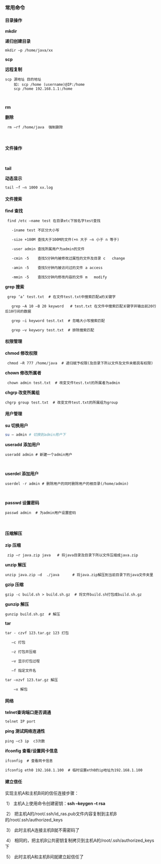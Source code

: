 





### **常用命令**

 

#### **目录操作**

 

**mkdir**

**递归创建目录**

```shell
mkdir –p /home/java/xx   
```



 

**scp**

**远程复制**

```shell
scp 源地址 目的地址 
	如: scp /home (username)@IP:/home    
	scp /home 192.168.1.1:/home   
```



​       

**rm**

**删除**

```shell
 rm –rf /home/java  强制删除   
```



​       

#### **文件操作**

​       

**tail**

**动态显示**

```shell
tail –f –n 1000 xx.log   
```



 

#### **文件搜索**

 

**find 查找**

```shell
 find /etc –name test 在目录etc下按名字test查找              

​	-iname test 不区分大小写              

​	-size +100M 查找大于100M的文件(+n 大于 –n 小于 n 等于)              

​	-user admin 查找所属用户为admin的文件              

​	-cmin -5    查找5分钟内被修改过属性的文件及目录 c   change              

​	-amin -5    查找5分钟内被访问过的文件 a access              

​	-mmin -5    查找5分钟内修改内容的文件 m   modify   
```



 

**grep 搜索**

```shell
 grep ‘a’ test.txt 	# 在文件test.txt中搜索匹配a的关键字   

​	grep –A 10 –B 20 keyword   # test.txt 在文件中搜索匹配关键字并输出前20行后10行间的数据   

​	grep –i keyword test.txt  # 忽略大小写搜索匹配   

​	grep –v keywory test.txt  # 排除搜索匹配
```



 

#### **权限管理**

 

**chmod 修改权限**

```shell
 chmod –R 777 /home/java  # 递归赋予权限(及目录下所以文件及文件夹都具有权限)   
```



 

**chown 修改所属者**

```shell
 chown admin test.txt  # 改变文件test.txt的所属者为admin   
```



 

**chgrp 改变所属组**

```shell
chgrp group test.txt  # 改变文件test.txt的所属组为group   
```



 

#### **用户管理**

 

**su 切换用户**

```sh
su – admin # 切换到admin用户下   
```



 

**useradd 添加用户**

```shell
useradd admin # 新建一个admin用户   
```



​       

**userdel 添加用户**

```shell
userdel -r admin # 删除用户的同时删除用户的根目录(/home/admin)   
```



​       

**passwd 设置密码**

```shell
passwd admin  # 为admin用户设置密码   
```



​       

 

#### **压缩解压**

 

**zip 压缩**

```shell
 zip –r java.zip java   # 将java目录及目录下所以文件压缩成java.zip   
```



 

**unzip 解压**

```shell
unzip java.zip –d  ./java      # 将java.zip解压到当前目录下的java文件夹里   
```



 

**gzip 压缩**



```shell
gzip -c build.sh > build.sh.gz  # 将文件build.sh打包成build.sh.gz   
```



 





**gunzip 解压**

```shell
gunzip build.sh.gz  # 解压   
```



 

**tar** 

```shell
tar - czvf 123.tar.gz 123 打包 

​	–c 打包 

​	–z 打包并压缩 

​	–v 显示打包过程 

​	–f 指定文件名   

tar –xzvf 123.tar.gz 解压 

	–x 解包   
```



 

#### **网络**

 

**telnet查询端口是否调通**

```shell
telnet IP port   
```



 

**ping 测试网络连通性**

```shell
ping –c3 ip  c3次数   
```



 

**ifconfig 查看/设置网卡信息**

```shell
ifconfig  # 查看网卡信息   

ifconfig eth0 192.168.1.100  # 临时设置eth0的ip地址为192.168.1.100   
```



 

 

#### 建立信任

 

   实现主机A和主机B间的信任连接步骤：   

​	1）  主机A上使用命令创建密钥：**ssh –keygen –t rsa**   

​	2）  把主机A的/root/.ssh/id_ras.pub文件内容复制到主机B的/root/.ssh/authorized_keys   

​	3）  此时主机A连接主机B就不需密码了   

​	4）  相同的，把主机B公共密钥复制拷贝到主机A的/root/.ssh/authorized_keys下   

​	5）  此时主机A和主机B间就建立起信任了   

 

 

 